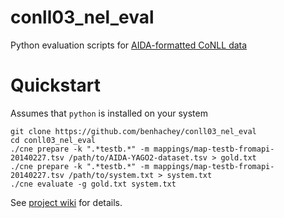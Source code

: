 conll03_nel_eval
================

Python evaluation scripts for [AIDA-formatted CoNLL data](https://github.com/wikilinks/conll03_nel_eval/wiki/Data%20set)

Quickstart
==========

Assumes that `python` is installed on your system

```Shell
git clone https://github.com/benhachey/conll03_nel_eval
cd conll03_nel_eval
./cne prepare -k ".*testb.*" -m mappings/map-testb-fromapi-20140227.tsv /path/to/AIDA-YAGO2-dataset.tsv > gold.txt
./cne prepare -k ".*testb.*" -m mappings/map-testb-fromapi-20140227.tsv /path/to/system.txt > system.txt
./cne evaluate -g gold.txt system.txt
```

See [project wiki](https://github.com/benhachey/conll03_nel_eval/wiki/) for details.
